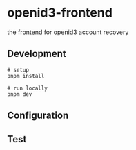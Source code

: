 # openid3-frontend
the frontend for openid3 account recovery

## Development
```shell
# setup
pnpm install

# run locally
pnpm dev
```

## Configuration

## Test
